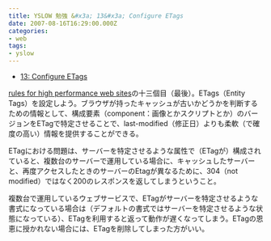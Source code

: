 ```yaml
---
title: YSLOW 勉強 &#x3a; 13&#x3a; Configure ETags
date: 2007-08-16T16:29:00.000Z
categories:
- web
tags:
- yslow
---
```

*   [13: Configure ETags](http://developer.yahoo.com/performance/rules.html#etags)

[rules for high performance web sites](http://developer.yahoo.com/performance/rules.html)の十三個目（最後）。ETags（Entity Tags）を設定しよう。ブラウザが持ったキャッシュが古いかどうかを判断するための情報として、構成要素（component：画像とかスクリプトとか）のバージョンをETagで特定させることで、last-modified（修正日）よりも柔軟（で確度の高い）情報を提供することができる。

<!-- more -->

ETagにおける問題は、サーバーを特定させるような属性で（ETagが）構成されていると、複数台のサーバーで運用している場合に、キャッシュしたサーバーと、再度アクセスしたときのサーバーのEtagが異なるために、304（not modified）ではなく200のレスポンスを返してしまうということ。

複数台で運用しているウェブサービスで、ETagがサーバーを特定させるような書式になっている場合は（デフォルトの書式ではサーバーを特定させるような状態になっている）、ETagを利用すると返って動作が遅くなってしまう。ETagの恩恵に授かれない場合には、ETagを削除してしまった方がいい。

